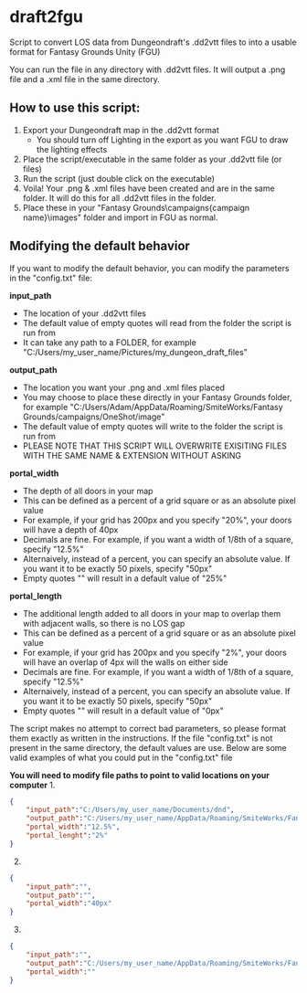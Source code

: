 # draft2fgu
Script to convert LOS data from Dungeondraft's .dd2vtt files to into a usable format for Fantasy Grounds Unity (FGU)

You can run the file in any directory with .dd2vtt files. It will output a .png file and a .xml file in the same directory. 

## How to use this script:

1. Export your Dungeondraft map in the .dd2vtt format
    - You should turn off Lighting in the export as you want FGU to draw the lighting effects
2. Place the script/executable in the same folder as your .dd2vtt file (or files)
3. Run the script (just double click on the executable)
4. Voila! Your .png & .xml files have been created and are in the same folder. It will do this for all .dd2vtt files in the folder. 
5. Place these in your "Fantasy Grounds\campaigns\{campaign name}\images" folder and import in FGU as normal.


## Modifying the default behavior
If you want to modify the default behavior, you can modify the parameters in the "config.txt" file:

**input_path** 
* The location of your .dd2vtt files
* The default value of empty quotes will read from the folder the script is run from
* It can take any path to a FOLDER, for example
  "C:/Users/my_user_name/Pictures/my_dungeon_draft_files"

**output_path**
* The location you want your .png and .xml files placed
* You may choose to place these directly in your Fantasy Grounds folder, for example
  "C:/Users/Adam/AppData/Roaming/SmiteWorks/Fantasy Grounds/campaigns/OneShot/image"
* The default value of empty quotes will write to the folder the script is run from
* PLEASE NOTE THAT THIS SCRIPT WILL OVERWRITE EXISITING FILES WITH THE SAME NAME & EXTENSION WITHOUT ASKING

**portal_width**
* The depth of all doors in your map
* This can be defined as a percent of a grid square or as an absolute pixel value
* For example, if your grid has 200px and you specify "20%", your doors will have a depth of 40px
* Decimals are fine. For example, if you want a width of 1/8th of a square, specify "12.5%" 
* Alternaively, instead of a percent, you can specify an absolute value. If you want it to be exactly 50 pixels, specify "50px"
* Empty quotes "" will result in a default value of "25%"

**portal_length**
* The additional length added to all doors in your map to overlap them with adjacent walls, so there is no LOS gap
* This can be defined as a percent of a grid square or as an absolute pixel value
* For example, if your grid has 200px and you specify "2%", your doors will have an overlap of 4px will the walls on either side
* Decimals are fine. For example, if you want a width of 1/8th of a square, specify "12.5%" 
* Alternaively, instead of a percent, you can specify an absolute value. If you want it to be exactly 50 pixels, specify "50px"
* Empty quotes "" will result in a default value of "0px"

The script makes no attempt to correct bad parameters, so please format them exactly as written in the instructions. 
If the file "config.txt" is not present in the same directory, the default values are use.
Below are some valid examples of what you could put in the "config.txt" file 

**You will need to modify file paths to point to valid locations on your computer**
1.
```json
{
	"input_path":"C:/Users/my_user_name/Documents/dnd",
	"output_path":"C:/Users/my_user_name/AppData/Roaming/SmiteWorks/Fantasy Grounds/campaigns/OneShot/images",
	"portal_width":"12.5%",
	"portal_lenght":"2%"
}
```

2.
```json
{
	"input_path":"",
	"output_path":"",
	"portal_width":"40px"
}
```
3.
```json
{
	"input_path":"",
	"output_path":"C:/Users/my_user_name/AppData/Roaming/SmiteWorks/Fantasy Grounds/campaigns/OneShot/images",
	"portal_width":""
}
```